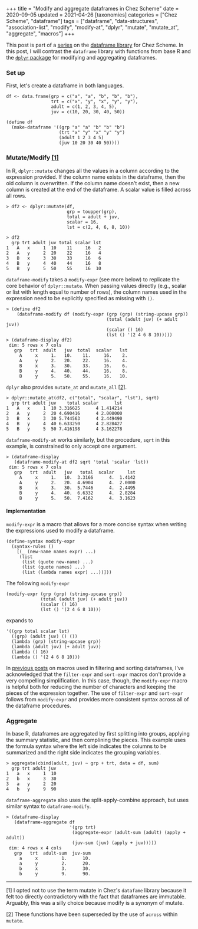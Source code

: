 +++
title = "Modify and aggregate dataframes in Chez Scheme"
date = 2020-09-05
updated = 2021-04-26
[taxonomies]
categories = ["Chez Scheme", "dataframe"]
tags = ["dataframe", "data-structures", "association-list", "modify", "modify-at", "dplyr", "mutate", "mutate_at", "aggregate", "macros"]
+++

This post is part of a [series](/categories/dataframe/) on the [dataframe library](https://github.com/hinkelman/dataframe/) for Chez Scheme. In this post, I will contrast the `dataframe` library with functions from base R and the [`dplyr` package](https://dplyr.tidyverse.org) for modifying and aggregating dataframes.

<!-- more -->

### Set up

First, let's create a dataframe in both languages.

```
df <- data.frame(grp = c("a", "a", "b", "b", "b"),
                 trt = c("x", "y", "x", "y", "y"),
                 adult = c(1, 2, 3, 4, 5),
                 juv = c(10, 20, 30, 40, 50))
                 
(define df
  (make-dataframe '((grp "a" "a" "b" "b" "b")
                    (trt "x" "y" "x" "y" "y")
                    (adult 1 2 3 4 5)
                    (juv 10 20 30 40 50))))
```

### Mutate/Modify [[1]](#1)

In R, `dplyr::mutate` changes all the values in a column according to the expression provided. If the column name exists in the dataframe, then the old column is overwritten. If the column name doesn't exist, then a new column is created at the end of the dataframe. A scalar value is filled across all rows.

```
> df2 <- dplyr::mutate(df, 
                       grp = toupper(grp),
                       total = adult + juv,
                       scalar = 16,
                       lst = c(2, 4, 6, 8, 10))

> df2
  grp trt adult juv total scalar lst
1   A   x     1  10    11     16   2
2   A   y     2  20    22     16   4
3   B   x     3  30    33     16   6
4   B   y     4  40    44     16   8
5   B   y     5  50    55     16  10
```

`dataframe-modify` takes a `modify-expr` (see more below) to replicate the core behavior of `dplyr::mutate`. When passing values directly (e.g., scalar or list with length equal to number of rows), the column names used in the expression need to be explicitly specified as missing with `()`.

```
> (define df2
    (dataframe-modify df (modify-expr (grp (grp) (string-upcase grp))
                                      (total (adult juv) (+ adult juv))
                                      (scalar () 16)
                                      (lst () '(2 4 6 8 10)))))
> (dataframe-display df2)
 dim: 5 rows x 7 cols
   grp   trt  adult   juv  total  scalar   lst 
     A     x     1.   10.    11.     16.    2. 
     A     y     2.   20.    22.     16.    4. 
     B     x     3.   30.    33.     16.    6. 
     B     y     4.   40.    44.     16.    8. 
     B     y     5.   50.    55.     16.   10. 
```

`dplyr` also provides `mutate_at` and `mutate_all` [[2]](#2).

```
> dplyr::mutate_at(df2, c("total", "scalar", "lst"), sqrt)
  grp trt adult juv    total scalar      lst
1   A   x     1  10 3.316625      4 1.414214
2   A   y     2  20 4.690416      4 2.000000
3   B   x     3  30 5.744563      4 2.449490
4   B   y     4  40 6.633250      4 2.828427
5   B   y     5  50 7.416198      4 3.162278
```

`dataframe-modify-at` works similarly, but the procedure, `sqrt` in this example, is constrained to only accept one argument.

```
> (dataframe-display
   (dataframe-modify-at df2 sqrt 'total 'scalar 'lst))
 dim: 5 rows x 7 cols
   grp   trt  adult   juv   total  scalar     lst 
     A     x     1.   10.  3.3166      4.  1.4142 
     A     y     2.   20.  4.6904      4.  2.0000 
     B     x     3.   30.  5.7446      4.  2.4495 
     B     y     4.   40.  6.6332      4.  2.8284 
     B     y     5.   50.  7.4162      4.  3.1623 
```

#### Implementation

`modify-expr` is a macro that allows for a more concise syntax when writing the expressions used to modify a dataframe. 

```
(define-syntax modify-expr
  (syntax-rules ()
    [(_ (new-name names expr) ...)
     (list
      (list (quote new-name) ...)
      (list (quote names) ...)
      (list (lambda names expr) ...))]))
```

The following `modify-expr` 

```
(modify-expr (grp (grp) (string-upcase grp))
             (total (adult juv) (+ adult juv))
             (scalar () 16)
             (lst () '(2 4 6 8 10)))
```

expands to

```
'((grp total scalar lst)
  ((grp) (adult juv) () ())
  (lambda (grp) (string-upcase grp))
  (lambda (adult juv) (+ adult juv))
  (lambda () 16)
  (lambda () '(2 4 6 8 10)))
```

In [previous posts](/categories/dataframe/) on macros used in filtering and sorting dataframes, I've acknowledged that the `filter-expr` and `sort-expr` macros don't provide a very compelling simplification. In this case, though, the `modify-expr` macro is helpful both for reducing the number of characters and keeping the pieces of the expression together. The use of `filter-expr` and `sort-expr` follows from `modify-expr` and provides more consistent syntax across all of the dataframe procedures.

### Aggregate

In base R, dataframes are aggregated by first splitting into groups, applying the summary statistic, and then complining the pieces. This example uses the formula syntax where the left side indicates the columns to be summarized and the right side indicates the grouping variables.

```
> aggregate(cbind(adult, juv) ~ grp + trt, data = df, sum)
  grp trt adult juv
1   a   x     1  10
2   b   x     3  30
3   a   y     2  20
4   b   y     9  90
```

`dataframe-aggregate` also uses the split-apply-combine approach, but uses similar syntax to `dataframe-modify`. 

```
> (dataframe-display
   (dataframe-aggregate df
                        '(grp trt)
                         (aggregate-expr (adult-sum (adult) (apply + adult))
                         (juv-sum (juv) (apply + juv)))))
 dim: 4 rows x 4 cols
   grp   trt  adult-sum  juv-sum 
     a     x         1.      10. 
     a     y         2.      20. 
     b     x         3.      30. 
     b     y         9.      90. 
```

***

<a name="1"></a> [1] I opted not to use the term mutate in Chez's `datafame` library because it felt too directly contradictory with the fact that dataframes are immutable. Arguably, this was a silly choice because modify is a synonym of mutate.

<a name="2"></a> [2] These functions have been superseded by the use of `across` within `mutate`.
